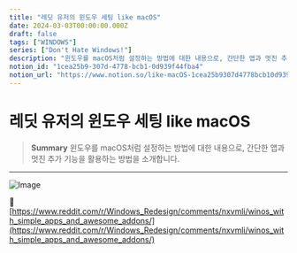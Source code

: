 ```yaml
---
title: "레딧 유저의 윈도우 세팅 like macOS"
date: 2024-03-03T00:00:00.000Z
draft: false
tags: ["WINDOWS"]
series: ["Don't Hate Windows!"]
description: "윈도우를 macOS처럼 설정하는 방법에 대한 내용으로, 간단한 앱과 멋진 추가 기능을 활용하는 방법을 소개합니다."
notion_id: "1cea25b9-307d-4778-bcb1-0d939f44fba4"
notion_url: "https://www.notion.so/like-macOS-1cea25b9307d4778bcb10d939f44fba4"
---
```


# 레딧 유저의 윈도우 세팅 like macOS

> **Summary**
> 윈도우를 macOS처럼 설정하는 방법에 대한 내용으로, 간단한 앱과 멋진 추가 기능을 활용하는 방법을 소개합니다.

---

![Image](https://prod-files-secure.s3.us-west-2.amazonaws.com/09ccd4d5-876c-4bba-bbdf-cc77a0a11257/016e53b2-979b-4608-bd6a-20f3b521cb5b/Untitled.png?X-Amz-Algorithm=AWS4-HMAC-SHA256&X-Amz-Content-Sha256=UNSIGNED-PAYLOAD&X-Amz-Credential=ASIAZI2LB466UNVXPA4C%2F20250724%2Fus-west-2%2Fs3%2Faws4_request&X-Amz-Date=20250724T115756Z&X-Amz-Expires=3600&X-Amz-Security-Token=IQoJb3JpZ2luX2VjEAQaCXVzLXdlc3QtMiJGMEQCIFoKf5U3K9GxTs8tmLA3nKXhmzmEcnUAAoyK3xjaMHKCAiBiGxxIO5FqgBbh8%2FFLvZPL5bDz2PhsuFx9PXu5zh%2FypCr%2FAwgtEAAaDDYzNzQyMzE4MzgwNSIMrQjm3S%2B4%2FcXWQUwRKtwD5iG3Zcp%2BA9r9rZl4eHHMG4WqRoqU2EwNrjelyA9fWTSBf5qL%2F%2BibG2Ngr9K1lzqjfEy3KmVDht07P3jPHjytwa73NVzbN%2F8YHKNHpNLI29XyAOG3jvdmpYQn5o7eFPAaxqLzeW5Lxd9teaqmwuJwZnLSAOGnyeSh1dEVEWq7zsruouwLKonD4Gn1zP2ojlEPfRCJbCgsVtmpXTGLJ5%2BPERPf%2BCWs3wvhOfvAx7Lv1e%2FgInGiAkXsWjdDGhhOyBzYpICSMY1EJG8Xov4JuuLm2HiCfjCC03Dd29D4FxTwszw%2BAwvf7d7oq6q6xg9lgF8YISe1%2Bxg4h0nCKdABlovSX5zZX4G7WcJx4OkpSImLx0z7vZqZ7CBNs0HVSGVBqc6E2IsB0RjGyhbB7cDGG%2BjdUuzLLWHBN558YoczE6C7%2FXiDl1QXfgHQ0tZ0%2F7XNmX8cMm9LxKEnRnJyK4wUVmGNf4S7zFaqmb0PJVpYJk8TsLQ%2Fb0rNz4ElHPKd55xfgy0LKFMWXMtvE%2Bsf0f1T3L%2Bq%2B8FGS3j1H8J9t%2ByeSE51svGLCmIJMb7Uuq%2FQYJ91f8UYNMSCr3KRykVvSy6XKeNL3X9L61mPzHg%2BKCeppkD1VDMt4C0%2BmaOS8Ur3sXAwgb%2BIxAY6pgHMW4rKHp92rQe4aP8pjo181zeE6UU1tGebJy8T4LdvL6bORFNPslWvYzWC5EWjKFBk2PjkB1TIujwh8Dzfndc6ezG59ooaIAkWzEQIGzkRxMIfZQmiz5cMLD4sI6%2FooziAlHHtx6qMrC8K5bmkIcw3%2BQFHycwBUYmgQd4%2Bm2P9mAzHpzZvkK8NIn1VHlakT%2BZbTtYJYDUJsLkJ60%2BRgrxAfO4ZrRc%2F&X-Amz-Signature=2698ce5dcb95bf5b154d39b6771c6bf33a49219973e928e567f9730392e354eb&X-Amz-SignedHeaders=host&x-amz-checksum-mode=ENABLED&x-id=GetObject)

🔗 [https://www.reddit.com/r/Windows_Redesign/comments/nxvmli/winos_with_simple_apps_and_awesome_addons/](https://www.reddit.com/r/Windows_Redesign/comments/nxvmli/winos_with_simple_apps_and_awesome_addons/)

